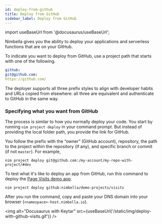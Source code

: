 ```yaml
---
id: deploy-from-github
title: Deploy from GitHub
sidebar_label: Deploy from GitHub
---
```


import useBaseUrl from '@docusaurus/useBaseUrl';

Nimbella gives you the ability to deploy your applications and serverless functions that are on your GitHub.

To indicate you want to deploy from GitHub, use a project path that starts with one of the following.

```yaml
github:
git@github.com:
https://github.com/
```

The deployer supports all three prefix styles to align with developer habits and URLs copied from elsewhere: all three are equivalent and authenticate to GitHub in the same way.

### Specifying what you want from GitHub

The process is similar to how you normally deploy your code. You start by running `nim project deploy` in your command prompt. But instead of providing the local folder path, you provide the link for GitHub.

You follow the prefix with the “owner” (GitHub account), repository, the path to the project within the repository (if any), and specific branch or commit (if not `master`). For example,

```
nim project deploy git@github.com:/my-account/my-repo-with-project/#dev
```

To test what it's like to deploy an app from GitHub, run this command to deploy the [Page Visits demo app](https://github.com/nimbella/demo-projects/tree/master/visits).

```
nim project deploy github:nimbella/demo-projects/visits
```

After you run the command, copy and paste your DNS domain into your browser (`<namespace>-host.nimbella.io`).

<img alt="Docusaurus with Keytar" src={useBaseUrl('/static/img/deploy-with-github-visits.gif')} />
